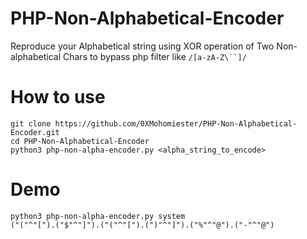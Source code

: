 # PHP-Non-Alphabetical-Encoder
Reproduce your Alphabetical string using XOR operation of Two Non-alphabetical Chars to bypass php filter like `/[a-zA-Z\``]/`
# How to use 
```
git clone https://github.com/0XMohomiester/PHP-Non-Alphabetical-Encoder.git
cd PHP-Non-Alphabetical-Encoder
python3 php-non-alpha-encoder.py <alpha_string_to_encode>

```

# Demo 
```
python3 php-non-alpha-encoder.py system
("("^"[").("$"^"]").("("^"[").(")"^"]").("%"^"@").("-"^"@")
```
